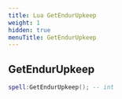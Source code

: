 ```yaml
---
title: Lua GetEndurUpkeep
weight: 1
hidden: true
menuTitle: GetEndurUpkeep
---
```

## GetEndurUpkeep
```lua
spell:GetEndurUpkeep(); -- int
```